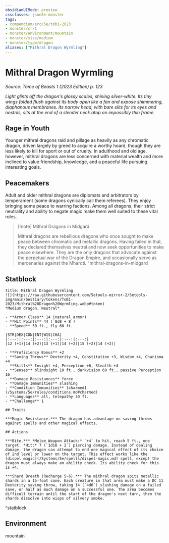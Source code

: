 ```yaml
---
obsidianUIMode: preview
cssclasses: json5e-monster
tags:
- compendium/src/5e/tob1-2023
- monster/cr/1
- monster/environment/mountain
- monster/size/medium
- monster/type/dragon
aliases: ["Mithral Dragon Wyrmling"]
---
```

# Mithral Dragon Wyrmling
*Source: Tome of Beasts 1 (2023 Edition) p. 123*  

*Light glints off the dragon's glossy scales, shining silver-white. Its tiny wings folded flush against its body open like a fan and expose shimmering, diaphanous membranes. Its narrow head, with bare slits for its eyes and nostrils, sits at the end of a slender neck atop an impossibly thin frame*.

## Rage in Youth

Younger mithral dragons raid and pillage as heavily as any chromatic dragon, driven largely by greed to acquire a worthy hoard, though they are less likely to kill for sport or out of cruelty. In adulthood and old age, however, mithral dragons are less concerned with material wealth and more inclined to value friendship, knowledge, and a peaceful life pursuing interesting goals.

## Peacemakers

Adult and older mithral dragons are diplomats and arbitrators by temperament (some dragons cynically call them referees). They enjoy bringing some peace to warring factions. Among all dragons, their strict neutrality and ability to negate magic make them well suited to these vital roles.

> [!note] Mithral Dragons in Midgard
> 
> Mithral dragons are rebellious dragons who once sought to make peace between chromatic and metallic dragons. Having failed in that, they declared themselves neutral and now seek opportunities to make peace elsewhere. They are the only dragons that advocate against the perpetual war of the Dragon Empire, and occasionally serve as mercenaries against the Mharoti.
^mithral-dragons-in-midgard

## Statblock

```ad-statblock
title: Mithral Dragon Wyrmling
![](https://raw.githubusercontent.com/5etools-mirror-2/5etools-img/main/bestiary/tokens/ToB1-2023/Mithral%20Dragon%20Wyrmling.webp#token)
*Medium dragon, Neutral*

- **Armor Class** 14 (natural armor)
- **Hit Points** 44 (`8d8 + 8`)
- **Speed** 50 ft., fly 60 ft.

|STR|DEX|CON|INT|WIS|CHA|
|:---:|:---:|:---:|:---:|:---:|:---:|
|12 (+1)|14 (+2)|13 (+1)|14 (+2)|15 (+2)|14 (+2)|

- **Proficiency Bonus** +2
- **Saving Throws** Dexterity +4, Constitution +3, Wisdom +4, Charisma +4
- **Skills** Insight +4, Perception +6, Stealth +4
- **Senses** blindsight 10 ft., darkvision 60 ft., passive Perception 16
- **Damage Resistances** force
- **Damage Immunities** slashing
- **Condition Immunities** [charmed](/Systems/5e/rules/conditions.md#charmed)
- **Languages** all, telepathy 30 ft.
- **Challenge** 1

## Traits

***Magic Resistance.*** The dragon has advantage on saving throws against spells and other magical effects.

## Actions

***Bite.*** *Melee Weapon Attack:* `+4` to hit, reach 5 ft., one target. *Hit:* 7 (`1d10 + 2`) piercing damage. Instead of dealing damage, the dragon can attempt to end one magical effect of its choice of 2nd level or lower on the target. This effect works like the [dispel magic](/Systems/5e/spells/dispel-magic.md) spell, except the dragon must always make an ability check. Its ability check for this is +4.

***Shard Breath (Recharge 5-6).*** The mithral dragon spits metallic shards in a 15-foot cone. Each creature in that area must make a DC 11 Dexterity saving throw, taking 14 (`4d6`) slashing damage on a failed save, or half as much damage on a successful one. The area becomes difficult terrain until the start of the dragon's next turn, then the shards dissolve into wisps of silvery smoke.
```
^statblock

## Environment

mountain